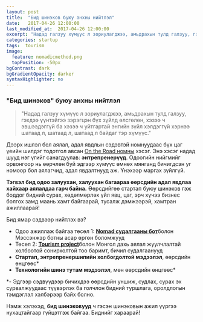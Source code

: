 ```yaml
---
layout: post
title:  "Бид шинэков буюу анхны нийтлэл"
date:   2017-04-26 12:00:00
last_modified_at:  2017-04-26 12:00:00
excerpt: "Надад галзуу хүмүүс л зориулагджээ, амьдрахын тулд галзуу, гэхдээ үүнтэйгээ зэрэгцэн бүх зүйлд өлсгөлөн, хэзээ ч эвшээдэггүй ба хэзээ ч уйтгартай энгийн зүйл хэлдэггүй хэрнээ шатаад л, шатаад л, шатаад л байдаг тэр хүмүүс..."
categories: startup
tags:  tourism
image:
  feature: nomadicmethod.png
  topPosition: -50px
bgContrast: dark
bgGradientOpacity: darker
syntaxHighlighter: no
---
```

### "Бид шинэков" буюу анхны нийтлэл

> "Надад галзуу хүмүүс л зориулагджээ, амьдрахын тулд галзуу, гэхдээ үүнтэйгээ зэрэгцэн бүх зүйлд өлсгөлөн, хэзээ ч эвшээдэггүй ба хэзээ ч уйтгартай энгийн зүйл хэлдэггүй хэрнээ шатаад л, шатаад л, шатаад л байдаг тэр хүмүүс."

Дээрх ишлэл бол аялал, адал явдлын сэдэвтэй номнуудаас бүх цаг үеийн шилдэг тодотгол авсан [On the Road номны](https://www.amazon.com/Road-Jack-Kerouac/dp/0140283293) хэсэг. Энэ хэсэг надад шууд нэг үгийг санагдуулав: **энтрепренерүүд**. Одоогийн нийгмийг орвонгоор нь өөрчлөн буй эдгээр хүмүүс өмнөх мянганд бичигдсэн уг номоор бол аялагчид, адал явдалтнууд аж. Үнэхээр маргах зүйлгүй.

**Тэгвэл бид одоо залуухан, халуухан багаараа өөрсдийн адал явдлаа хайхаар аялалдаа гарч байна.** Өөрсдийгөө стартап буюу шинэков гэж боддог бидний сурах, хөдөлмөрлөх үйл явц, цаг, эрч хүчээ бизнес болгох замд маань хамт байгаарай, тусалж дэмжээрэй, хамтран ажиллаарай!

Бид ямар сэдвээр нийтлэх вэ?

-   Одоо ажиллаж байгаа төсөл 1: [**Nomad судалгааны бот**](https://www.facebook.com/nomadicBot/)болон Мэссэнжэр ботны асар өргөн боломжууд
-   Төсөл 2: [**Tourism project**](https://www.facebook.com/nomadicmethod/)болон Монгол дахь аялал жуулчлалтай холбоотой сонирхолтой тоо баримт, бичил судалгаанууд
-   **Стартап, энтрепренершипийн холбогдолтой мэдээлэл**, өөрсдийн өнцгөөс*
-   **Технологийн шинэ тутам мэдээлэл**, мөн өөрсдийн өнцгөөс*

*- Эдгээр сэдвүүдээр бичихдээ өөрсдийн уншиж, судлах, сурах эх сурвалжуудаас түүвэрлэх ба голчлон бидний туршлага, оролдлогын тэмдэглэл хэлбэрээр байх болно.

Нэмж хэлэхэд, **бид шинэковууд** ч гэсэн шинэковын ажил үүргээ нухацтайгаар гүйцэтгэж байгаа. Биднийг хараарай!
